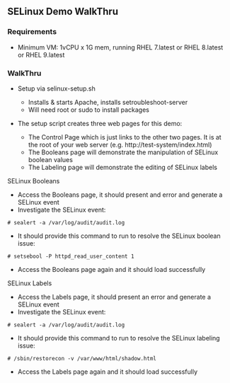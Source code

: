 ## SELinux Demo WalkThru

### Requirements
* Minimum VM: 1vCPU x 1G mem, running RHEL 7.latest or RHEL 8.latest or RHEL 9.latest

### WalkThru
* Setup via selinux-setup.sh
  * Installs & starts Apache, installs setroubleshoot-server
  * Will need root or sudo to install packages

* The setup script creates three web pages for this demo:
  * The Control Page which is just links to the other two pages.  It is at the root of your web server (e.g. http://test-system/index.html)
  * The Booleans page will demonstrate the manipulation of SELinux boolean values
  * The Labeling page will demonstrate the editing of SELinux labels

SELinux Booleans
  * Access the Booleans page, it should present and error and generate a SELinux event
  * Investigate the SELinux event:
```
# sealert -a /var/log/audit/audit.log
```
  * It should provide this command to run to resolve the SELinux boolean issue:
```
# setsebool -P httpd_read_user_content 1
```
  * Access the Booleans page again and it should load successfully

SELinux Labels
  * Access the Labels page, it should present an error and generate a SELinux event
  * Investigate the SELinux event:
  ```
  # sealert -a /var/log/audit/audit.log
  ```
  * It should provide this command to run to resolve the SELinux labeling issue:
  ```
  # /sbin/restorecon -v /var/www/html/shadow.html
  ```
  * Access the Labels page again and it should load successfully
